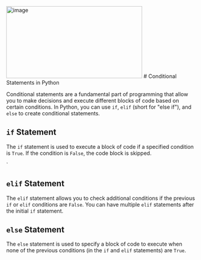 
<img width="361" height="192" alt="image" src="https://github.com/user-attachments/assets/d6894775-c4e2-4230-8d9d-2018298b0333" />
# Conditional Statements in Python

Conditional statements are a fundamental part of programming that allow you to make decisions and execute different blocks of code based on certain conditions. In Python, you can use `if`, `elif` (short for "else if"), and `else` to create conditional statements.

## `if` Statement

The `if` statement is used to execute a block of code if a specified condition is `True`. If the condition is `False`, the code block is skipped.

`
## `elif` Statement

The `elif` statement allows you to check additional conditions if the previous `if` or `elif` conditions are `False`. You can have multiple `elif` statements after the initial `if` statement.





## `else` Statement

The `else` statement is used to specify a block of code to execute when none of the previous conditions (in the `if` and `elif` statements) are `True`.



